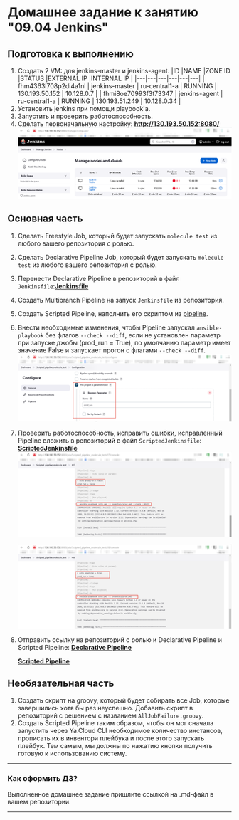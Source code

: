# Домашнее задание к занятию "09.04 Jenkins"

## Подготовка к выполнению

1. Создать 2 VM: для jenkins-master и jenkins-agent.
    |ID |NAME |ZONE ID |STATUS |EXTERNAL IP |INTERNAL IP |
    |---|---|---|---|---|---|
    | fhm4363l708p2di4a1nl | jenkins-master | ru-central1-a | RUNNING | 130.193.50.152 | 10.128.0.7  |
    | fhmi8oe70993f3t73347 | jenkins-agent  | ru-central1-a | RUNNING | 130.193.51.249 | 10.128.0.34 |
2. Установить jenkins при помощи playbook'a.
3. Запустить и проверить работоспособность.
4. Сделать первоначальную настройку: **http://130.193.50.152:8080/**
   ![img/jenkins_agents.png](src/img/jenkins_agents.png)




## Основная часть

1. Сделать Freestyle Job, который будет запускать `molecule test` из любого вашего репозитория с ролью.
2. Сделать Declarative Pipeline Job, который будет запускать `molecule test` из любого вашего репозитория с ролью.
3. Перенести Declarative Pipeline в репозиторий в файл `Jenkinsfile`:**[Jenkinsfile]([Jenkinsfile](https://github.com/duxaxa/lighthouse-role/blob/main/Jenkinsfile))**
4. Создать Multibranch Pipeline на запуск `Jenkinsfile` из репозитория.
5. Создать Scripted Pipeline, наполнить его скриптом из [pipeline](./pipeline).
6. Внести необходимые изменения, чтобы Pipeline запускал `ansible-playbook` без флагов `--check --diff`, если не установлен параметр при запуске джобы (prod_run = True), по умолчанию параметр имеет значение False и запускает прогон с флагами `--check --diff`.
   ![param_prod_run_default_false.png](src/img/param_prod_run_default_false.png)
7. Проверить работоспособность, исправить ошибки, исправленный Pipeline вложить в репозиторий в файл `ScriptedJenkinsfile`: **[ScriptedJenkinsfile](ScriptedJenkinsfile)**
    ![scripted_pipeline_prod_run_false.png](src/img/scripted_pipeline_prod_run_false.png)

    ![scripted_pipeline_prod_run_true.png](src/img/scripted_pipeline_prod_run_true.png)
8. Отправить ссылку на репозиторий с ролью и Declarative Pipeline и Scripted Pipeline:
   **[Declarative Pipeline](https://github.com/duxaxa/lighthouse-role/blob/main/Jenkinsfile)**
   
   **[Scripted Pipeline](https://github.com/duxaxa/devops-netology/blob/main/09-ci-04-jenkins/ScriptedJenkinsfile)**

## Необязательная часть

1. Создать скрипт на groovy, который будет собирать все Job, которые завершились хотя бы раз неуспешно. Добавить скрипт в репозиторий с решением с названием `AllJobFailure.groovy`.
2. Создать Scripted Pipeline таким образом, чтобы он мог сначала запустить через Ya.Cloud CLI необходимое количество инстансов, прописать их в инвентори плейбука и после этого запускать плейбук. Тем самым, мы должны по нажатию кнопки получить готовую к использованию систему.

---

### Как оформить ДЗ?

Выполненное домашнее задание пришлите ссылкой на .md-файл в вашем репозитории.

---

